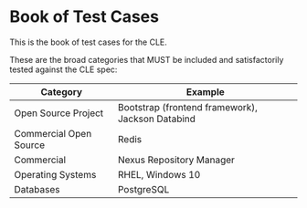 # Book of Test Cases

This is the book of test cases for the CLE.

These are the broad categories that MUST be included and satisfactorily tested against the CLE spec:

| Category | Example |
|----------|---------|
| Open Source Project | Bootstrap (frontend framework), Jackson Databind |
| Commercial Open Source | Redis |
| Commercial | Nexus Repository Manager |
| Operating Systems | RHEL, Windows 10 |
| Databases | PostgreSQL |